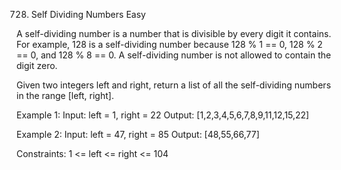 728. Self Dividing Numbers
Easy

A self-dividing number is a number that is divisible by every digit it contains.
For example, 128 is a self-dividing number because 128 % 1 == 0, 128 % 2 == 0, and 128 % 8 == 0.
A self-dividing number is not allowed to contain the digit zero.

Given two integers left and right, return a list of all the self-dividing numbers in the range [left, right].

Example 1:
Input: left = 1, right = 22
Output: [1,2,3,4,5,6,7,8,9,11,12,15,22]

Example 2:
Input: left = 47, right = 85
Output: [48,55,66,77]
 
Constraints:
1 <= left <= right <= 104
